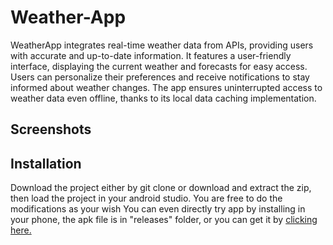 # Weather-App
WeatherApp integrates real-time weather data from APIs, providing users with accurate and up-to-date information.
It features a user-friendly interface, displaying the current weather and forecasts for easy access.
Users can personalize their preferences and receive notifications to stay informed about weather changes.
The app ensures uninterrupted access to weather data even offline, thanks to its local data caching implementation.

## Screenshots


## Installation

Download the project either by git clone or download and extract the zip, then load the project in your android studio. You are free to do the modifications as your wish
You can even directly try app by installing in your phone, the apk file is in "releases" folder, or you can get it by <a href="https://github.com/molecule03/Workout-app/blob/master/releases/7MinutesWorkoutApp.apk">clicking here.</a> 
